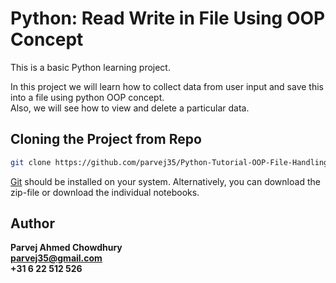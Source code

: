 # Python: Read Write in File Using OOP Concept
This is a basic Python learning project.

In this project we will learn how to collect data from user input and save this into a file using python OOP concept.<br>
Also, we will see how to view and delete a particular data.

## Cloning the Project from Repo

```sh
git clone https://github.com/parvej35/Python-Tutorial-OOP-File-Handling.git
```
[Git](https://git-scm.com/downloads) should be installed on your system.
Alternatively, you can download the zip-file or download the individual notebooks.

## Author

<b>Parvej Ahmed Chowdhury</b><br>
<b>parvej35@gmail.com</b><br>
<b>+31 6 22 512 526</b><br>
